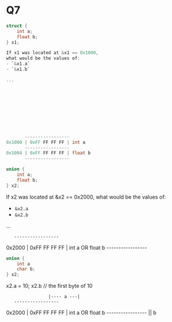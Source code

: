 Q7
==========================================

```c
struct {
    int a;
    float b;
} x1;

If x1 was located at &x1 == 0x1000,
what would be the values of:
- `&x1.a`
- `&x1.b`

...










       -----------------
0x1000 | 0xFF FF FF FF | int a
       -----------------
0x1004 | 0xFF FF FF FF | float b
       -----------------
```

```c
union {
    int a;
    float b;
} x2;
```

If x2 was located at &x2 == 0x2000,
what would be the values of:
- `&x2.a`
- `&x2.b`

...





       -----------------
0x2000 | 0xFF FF FF FF | int a OR float b
       -----------------

```c
union {
    int a
    char b;
} x2;
```
x2.a = 10;
x2.b // the first byte of 10

					|---- a ---|
       -----------------
0x2000 | 0xFF FF FF FF | int a OR float b
       -----------------
           ||
            b
